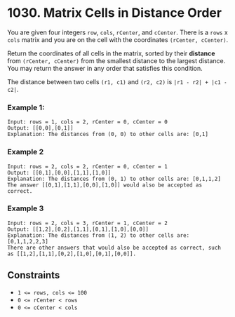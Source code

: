 # 1030. Matrix Cells in Distance Order

You are given four integers `row`, `cols`, `rCenter`, and `cCenter`.
There is a `rows` x `cols` matrix and you are on the cell with the 
coordinates `(rCenter, cCenter)`.

Return the coordinates of all cells in the matrix, sorted by their 
**distance** from `(rCenter, cCenter)` from the smallest distance to the 
largest distance. You may return the answer in any order that
satisfies this condition.

The distance between two cells `(r1, c1)` and `(r2, c2)` is 
`|r1 - r2| + |c1 - c2|`.

### Example 1:
```
Input: rows = 1, cols = 2, rCenter = 0, cCenter = 0
Output: [[0,0],[0,1]]
Explanation: The distances from (0, 0) to other cells are: [0,1]
```

### Example 2 
```
Input: rows = 2, cols = 2, rCenter = 0, cCenter = 1
Output: [[0,1],[0,0],[1,1],[1,0]]
Explanation: The distances from (0, 1) to other cells are: [0,1,1,2]
The answer [[0,1],[1,1],[0,0],[1,0]] would also be accepted as correct.
```

### Example 3
```
Input: rows = 2, cols = 3, rCenter = 1, cCenter = 2
Output: [[1,2],[0,2],[1,1],[0,1],[1,0],[0,0]]
Explanation: The distances from (1, 2) to other cells are: [0,1,1,2,2,3]
There are other answers that would also be accepted as correct, such as [[1,2],[1,1],[0,2],[1,0],[0,1],[0,0]].
```

## Constraints 
* `1 <= rows, cols <= 100`
* `0 <= rCenter < rows`
* `0 <= cCenter < cols`

